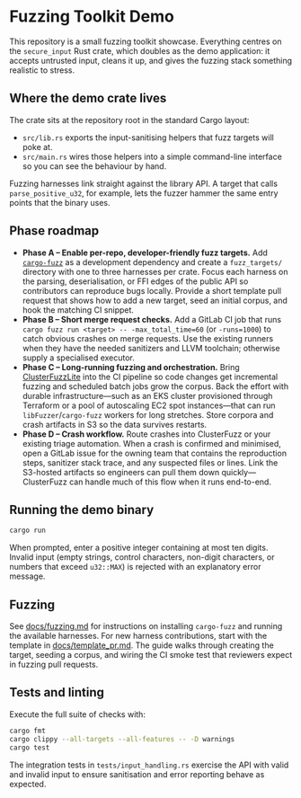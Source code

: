 # Fuzzing Toolkit Demo

This repository is a small fuzzing toolkit showcase. Everything centres on the
`secure_input` Rust crate, which doubles as the demo application: it accepts
untrusted input, cleans it up, and gives the fuzzing stack something realistic
to stress.

## Where the demo crate lives

The crate sits at the repository root in the standard Cargo layout:

- `src/lib.rs` exports the input-sanitising helpers that fuzz targets will poke
  at.
- `src/main.rs` wires those helpers into a simple command-line interface so you
  can see the behaviour by hand.

Fuzzing harnesses link straight against the library API. A target that calls
`parse_positive_u32`, for example, lets the fuzzer hammer the same entry points
that the binary uses.

## Phase roadmap

- **Phase A – Enable per-repo, developer-friendly fuzz targets.** Add
  [`cargo-fuzz`](https://rust-fuzz.github.io/book/cargo-fuzz.html) as a
  development dependency and create a `fuzz_targets/` directory with one to
  three harnesses per crate. Focus each harness on the parsing,
  deserialisation, or FFI edges of the public API so contributors can reproduce
  bugs locally. Provide a short template pull request that shows how to add a
  new target, seed an initial corpus, and hook the matching CI snippet.
- **Phase B – Short merge request checks.** Add a GitLab CI job that runs
  `cargo fuzz run <target> -- -max_total_time=60` (or `-runs=1000`) to catch
  obvious crashes on merge requests. Use the existing runners when they have
  the needed sanitizers and LLVM toolchain; otherwise supply a specialised
  executor.
- **Phase C – Long-running fuzzing and orchestration.** Bring
  [ClusterFuzzLite](https://google.github.io/clusterfuzzlite/) into the CI
  pipeline so code changes get incremental fuzzing and scheduled batch jobs grow
  the corpus. Back the effort with durable infrastructure—such as an EKS cluster
  provisioned through Terraform or a pool of autoscaling EC2 spot instances—that
  can run `libFuzzer`/`cargo-fuzz` workers for long stretches. Store corpora and
  crash artifacts in S3 so the data survives restarts.
- **Phase D – Crash workflow.** Route crashes into ClusterFuzz or your existing
  triage automation. When a crash is confirmed and minimised, open a GitLab
  issue for the owning team that contains the reproduction steps, sanitizer
  stack trace, and any suspected files or lines. Link the S3-hosted artifacts so
  engineers can pull them down quickly—ClusterFuzz can handle much of this flow
  when it runs end-to-end.

## Running the demo binary

```bash
cargo run
```

When prompted, enter a positive integer containing at most ten digits. Invalid
input (empty strings, control characters, non-digit characters, or numbers that
exceed `u32::MAX`) is rejected with an explanatory error message.


## Fuzzing

See [docs/fuzzing.md](docs/fuzzing.md) for instructions on installing `cargo-fuzz` and running the available harnesses.
For new harness contributions, start with the template in [docs/template_pr.md](docs/template_pr.md).
The guide walks through creating the target, seeding a corpus, and wiring the CI smoke test that reviewers expect in fuzzing pull requests.

## Tests and linting

Execute the full suite of checks with:

```bash
cargo fmt
cargo clippy --all-targets --all-features -- -D warnings
cargo test
```

The integration tests in `tests/input_handling.rs` exercise the API with valid
and invalid input to ensure sanitisation and error reporting behave as
expected.
